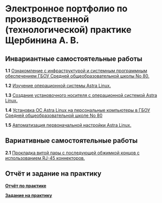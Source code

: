 # Электронное портфолио по производственной (технологической) практике Щербинина А. В.
## Инвариантные самостоятельные работы
**1.1** [Ознакомление с инфраструктурой и системным программным обеспечением ГБОУ Средней общеобразовательной школы No 80.](https://github.com/SArtemS/Practice-2023--7-semester-/blob/main/pdf/%D0%97%D0%B0%D0%B4%D0%B0%D0%BD%D0%B8%D0%B5%201.1.pdf)

**1.2** [Изучение операционной системы Astra Linux.](https://github.com/SArtemS/Practice-2023--7-semester-/blob/main/pdf/%D0%97%D0%B0%D0%B4%D0%B0%D0%BD%D0%B8%D0%B5%201.2.pdf)

**1.3** [Создание установочного носителя с операционной системой Astra Linux.](https://github.com/SArtemS/Practice-2023--7-semester-/blob/main/pdf/%D0%97%D0%B0%D0%B4%D0%B0%D0%BD%D0%B8%D0%B5%201.3.pdf)

**1.4** [Установка ОС Astra Linux на персональные компьютеры в ГБОУ Средней общеобразовательной школе No 80](https://github.com/SArtemS/Practice-2023--7-semester-/blob/main/pdf/%D0%97%D0%B0%D0%B4%D0%B0%D0%BD%D0%B8%D0%B5%201.4.pdf)

**1.5** [Автоматизация первоначальной настройки Astra Linux.](https://github.com/SArtemS/Practice-2023--7-semester-/blob/main/pdf/%D0%97%D0%B0%D0%B4%D0%B0%D0%BD%D0%B8%D0%B5%201.5.pdf)

## Вариативные самостоятельные работы
**2.1** [Прокладка витой пары с последующей обжимкой концов с использованием RJ-45 коннекторов.](https://github.com/SArtemS/Practice-2023--7-semester-/blob/main/pdf/%D0%97%D0%B0%D0%B4%D0%B0%D0%BD%D0%B8%D0%B5%202.1.pdf)

## Отчёт и задание на практику
[**Отчёт по практике**](https://github.com/SArtemS/Practice-2023--7-semester-/blob/main/%D0%9E%D1%82%D1%87%D0%B5%D1%82%202023.pdf)

[**Задание на практику**](https://github.com/SArtemS/Practice-2023--7-semester-/blob/main/%D0%98%D1%82%D0%BE%D0%B3%D0%BE%D0%B2%D0%BE%D0%B5%20%D0%B7%D0%B0%D0%B4%D0%B0%D0%BD%D0%B8%D0%B5%202023.pdf)

